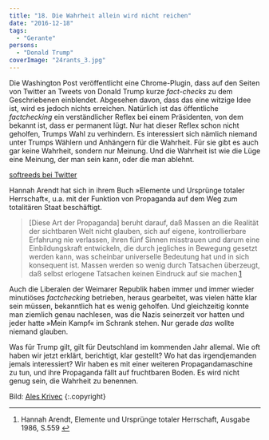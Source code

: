 ```yaml
---
title: "18. Die Wahrheit allein wird nicht reichen"
date: "2016-12-18"
tags:
  - "Gerante"
persons:
  - "Donald Trump"
coverImage: "24rants_3.jpg"
---
```


Die Washington Post veröffentlicht eine Chrome-Plugin, dass auf den Seiten von Twitter an Tweets von Donald Trump kurze _fact-checks_ zu dem Geschriebenen einblendet. Abgesehen davon, dass das eine witzige Idee ist, wird es jedoch nichts erreichen. Natürlich ist das öffentliche _factchecking_ ein verständlicher Reflex bei einem Präsidenten, von dem bekannt ist, dass er permanent lügt. Nur hat dieser Reflex schon nicht geholfen, Trumps Wahl zu verhindern. Es interessiert sich nämlich niemand unter Trumps Wählern und Anhängern für die Wahrheit. Für sie gibt es auch gar keine Wahrheit, sondern nur Meinung. Und die Wahrheit ist wie die Lüge eine Meinung, der man sein kann, oder die man ablehnt.

<a href="https://twitter.com/softreeds/status/804230170165055712">softreeds bei Twitter</a>

Hannah Arendt hat sich in ihrem Buch »Elemente und Ursprünge totaler Herrschaft«, u.a. mit der Funktion von Propaganda auf dem Weg zum totalitären Staat beschäftigt.

> \[Diese Art der Propaganda\] beruht darauf, daß Massen an die Realität der sichtbaren Welt nicht glauben, sich auf eigene, kontrollierbare Erfahrung nie verlassen, ihren fünf Sinnen misstrauen und darum eine Einbildungskraft entwickeln, die durch jegliches in Bewegung gesetzt werden kann, was scheinbar universelle Bedeutung hat und in sich konsequent ist. Massen werden so wenig durch Tatsachen überzeugt, daß selbst erlogene Tatsachen keinen Eindruck auf sie machen.[1](#fn-596-1)

Auch die Liberalen der Weimarer Republik haben immer und immer wieder minutiöses _factchecking_ betrieben, heraus gearbeitet, was vielen hätte klar sein müssen, bekanntlich hat es wenig geholfen. Und gleichzeitig konnte man ziemlich genau nachlesen, was die Nazis seinerzeit vor hatten und jeder hatte »Mein Kampf« im Schrank stehen. Nur gerade _das_ wollte niemand glauben.

Was für Trump gilt, gilt für Deutschland im kommenden Jahr allemal. Wie oft haben wir jetzt erklärt, berichtigt, klar gestellt? Wo hat das irgendjemanden jemals interessiert? Wir haben es mit einer weiteren Propagandamaschine zu tun, und ihre Propaganda fällt auf fruchtbaren Boden. Es wird nicht genug sein, die Wahrheit zu benennen.



Bild:  [Ales Krivec](https://unsplash.com/@aleskrivec) {:.copyright}

* * *

1. Hannah Arendt, Elemente und Ursprünge totaler Herrschaft, Ausgabe 1986, S.559 [↩](#fnref-596-1)
